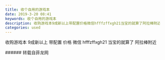 ```yaml
---
title: 收个自用的游戏本
date: 2019-3-20 08:41
keywords: 收个自用的游戏本
description: 收购游戏本9成新以上带配置价格微信hfffzffxgh21当宝的就算了阿拉棒附近
categories: used
---
```

<td class="t_f" id="postmessage_3262708">

收购游戏本 9成新以上 带配置 价格 微信 hfffzffxgh21 当宝的就算了 阿拉棒附近<br/>
</td>
###### 转载自菲龙网